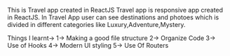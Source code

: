 This is Travel app created in ReactJS
Travel app is responsive app created in ReactJS. In Travel App user can see destinations and photoes which is divided in different categories like Luxury,Adventure,Mystery.

Things I learnt->
1-> Making a good file structure
2-> Organize Code
3-> Use of Hooks
4-> Modern UI styling
5-> Use Of Routers
